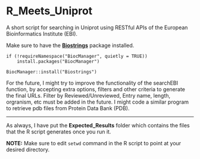 # R_Meets_Uniprot
A short script for searching in Uniprot using RESTful APIs of the European Bioinformatics Institute (EBI).

Make sure to have the [**Biostrings**](https://bioconductor.org/packages/release/bioc/html/Biostrings.html) package installed.

```
if (!requireNamespace("BiocManager", quietly = TRUE))
    install.packages("BiocManager")

BiocManager::install("Biostrings")
```

For the future, I might try to improve the functionality of the searchEBI function, by accepting extra options, filters and other criteria to generate the final URLs. 
Filter by Reviewed/Unreviewed, Entry name, length, orgranism, etc must be added in the future.
I might code a similar program to retrieve pdb files from Protein Data Bank (PDB).

------------------------------------------------------------------------------------------------------------------------------
As always, I have put the **Expected_Results** folder which contains the files that the R script generates once you run it.

**NOTE:** Make sure to edit `setwd` command in the R script to point at your desired directory.
